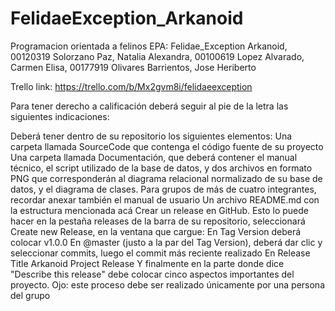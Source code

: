 # FelidaeException_Arkanoid
Programacion orientada a felinos
EPA: Felidae_Exception Arkanoid, 00120319 Solorzano Paz, Natalia Alexandra, 00100619 Lopez Alvarado, Carmen Elisa, 00177919 Olivares Barrientos, Jose Heriberto


Trello link:
https://trello.com/b/Mx2gvm8i/felidaeexception 


Para tener derecho a calificación deberá seguir al pie de la letra las siguientes indicaciones:

Deberá tener dentro de su repositorio los siguientes elementos:
Una carpeta llamada SourceCode que contenga el código fuente de su proyecto
Una carpeta llamada Documentación, que deberá contener el manual técnico, el script utilizado de la base de datos, y dos archivos en formato PNG que corresponderán al diagrama relacional normalizado de su base de datos, y el diagrama de clases. Para grupos de más de cuatro integrantes, recordar anexar también el manual de usuario
Un archivo README.md con la estructura mencionada acá
Crear un release en GitHub. Esto lo puede hacer en la pestaña releases de la barra de su repositorio, seleccionará Create new Release, en la ventana que cargue:
En Tag Version deberá colocar v1.0.0
En @master (justo a la par del Tag Version), deberá dar clic y seleccionar commits, luego el commit más reciente realizado
En Release Title Arkanoid Project Release
Y finalmente en la parte donde dice "Describe this release" debe colocar cinco aspectos importantes del proyecto.
Ojo: este proceso debe ser realizado únicamente por una persona del grupo